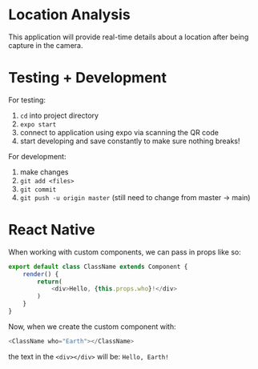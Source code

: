 # Location Analysis
This application will provide real-time details about a location after being capture in the camera.

# Testing + Development
For testing:
1. `cd` into project directory
2. `expo start`
3. connect to application using expo via scanning the QR code 
4. start developing and save constantly to make sure nothing breaks!

For development:
1. make changes
2. `git add <files>`
3. `git commit`
4. `git push -u origin master` (still need to change from master -> main)


# React Native
When working with custom components, we can pass in props like so:
```javascript
export default class ClassName extends Component {
    render() {
        return(
            <div>Hello, {this.props.who}!</div>
        )
    }
}
```

Now, when we create the custom component with:
```javascript
<ClassName who="Earth"></ClassName>
```
the text in the `<div></div>` will be: `Hello, Earth!`


